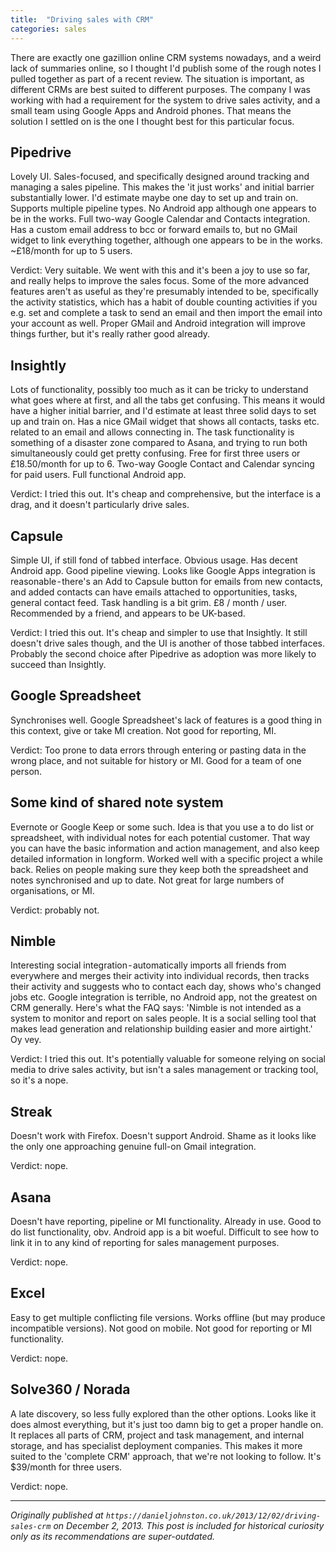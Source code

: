```yaml
---
title:  "Driving sales with CRM"
categories: sales
---
```


There are exactly one gazillion online CRM systems nowadays, and a weird lack of summaries online, so I thought I'd publish some of the rough notes I pulled together as part of a recent review. The situation is important, as different CRMs are best suited to different purposes. The company I was working with had a requirement for the system to drive sales activity, and a small team using Google Apps and Android phones. That means the solution I settled on is the one I thought best for this particular focus.

## Pipedrive

Lovely UI. Sales-focused, and specifically designed around tracking and managing a sales pipeline. This makes the 'it just works' and initial barrier substantially lower. I'd estimate maybe one day to set up and train on. Supports multiple pipeline types. No Android app although one appears to be in the works. Full two-way Google Calendar and Contacts integration. Has a custom email address to bcc or forward emails to, but no GMail widget to link everything together, although one appears to be in the works. ~£18/month for up to 5 users.

Verdict: Very suitable. We went with this and it's been a joy to use so far, and really helps to improve the sales focus. Some of the more advanced features aren't as useful as they're presumably intended to be, specifically the activity statistics, which has a habit of double counting activities if you e.g. set and complete a task to send an email and then import the email into your account as well. Proper GMail and Android integration will improve things further, but it's really rather good already.

## Insightly

Lots of functionality, possibly too much as it can be tricky to understand what goes where at first, and all the tabs get confusing. This means it would have a higher initial barrier, and I'd estimate at least three solid days to set up and train on. Has a nice GMail widget that shows all contacts, tasks etc. related to an email and allows connecting in. The task functionality is something of a disaster zone compared to Asana, and trying to run both simultaneously could get pretty confusing. Free for first three users or £18.50/month for up to 6. Two-way Google Contact and Calendar syncing for paid users. Full functional Android app.

Verdict: I tried this out. It's cheap and comprehensive, but the interface is a drag, and it doesn't particularly drive sales.

## Capsule

Simple UI, if still fond of tabbed interface. Obvious usage. Has decent Android app. Good pipeline viewing. Looks like Google Apps integration is reasonable - there's an Add to Capsule button for emails from new contacts, and added contacts can have emails attached to opportunities, tasks, general contact feed. Task handling is a bit grim. £8 / month / user. Recommended by a friend, and appears to be UK-based.

Verdict: I tried this out. It's cheap and simpler to use that Insightly. It still doesn't drive sales though, and the UI is another of those tabbed interfaces. Probably the second choice after Pipedrive as adoption was more likely to succeed than Insightly.

## Google Spreadsheet

Synchronises well. Google Spreadsheet's lack of features is a good thing in this context, give or take MI creation. Not good for reporting, MI.

Verdict: Too prone to data errors through entering or pasting data in the wrong place, and not suitable for history or MI. Good for a team of one person.

## Some kind of shared note system

Evernote or Google Keep or some such. Idea is that you use a to do list or spreadsheet, with individual notes for each potential customer. That way you can have the basic information and action management, and also keep detailed information in longform. Worked well with a specific project a while back. Relies on people making sure they keep both the spreadsheet and notes synchronised and up to date. Not great for large numbers of organisations, or MI.

Verdict: probably not.

## Nimble

Interesting social integration - automatically imports all friends from everywhere and merges their activity into individual records, then tracks their activity and suggests who to contact each day, shows who's changed jobs etc. Google integration is terrible, no Android app, not the greatest on CRM generally. Here's what the FAQ says: 'Nimble is not intended as a system to monitor and report on sales people. It is a social selling tool that makes lead generation and relationship building easier and more airtight.' Oy vey.

Verdict: I tried this out. It's potentially valuable for someone relying on social media to drive sales activity, but isn't a sales management or tracking tool, so it's a nope.

## Streak

Doesn't work with Firefox. Doesn't support Android. Shame as it looks like the only one approaching genuine full-on Gmail integration.

Verdict: nope.

## Asana

Doesn't have reporting, pipeline or MI functionality. Already in use. Good to do list functionality, obv. Android app is a bit woeful. Difficult to see how to link it in to any kind of reporting for sales management purposes.

Verdict: nope.

## Excel

Easy to get multiple conflicting file versions. Works offline (but may produce incompatible versions). Not good on mobile. Not good for reporting or MI functionality.

Verdict: nope.

## Solve360 / Norada

A late discovery, so less fully explored than the other options. Looks like it does almost everything, but it's just too damn big to get a proper handle on. It replaces all parts of CRM, project and task management, and internal storage, and has specialist deployment companies. This makes it more suited to the 'complete CRM' approach, that we're not looking to follow. It's $39/month for three users.

Verdict: nope.

---

*Originally published at `https://danieljohnston.co.uk/2013/12/02/driving-sales-crm` on December 2, 2013. This post is included for historical curiosity only as its recommendations are super-outdated.*
